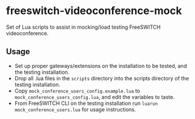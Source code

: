 # freeswitch-videoconference-mock

Set of Lua scripts to assist in mocking/load testing FreeSWITCH videoconference.

## Usage

 * Set up proper gateways/extensions on the installation to be tested, and the testing installation.
 * Drop all .lua files in the ```scripts``` directory into the scripts directory of the testing installation.
 * Copy ```mock_conference_users_config.example.lua``` to ```mock_conference_users_config.lua```, and edit the variables to taste.
 * From FreeSWITCH CLI on the testing installation run ```luarun mock_conference_users.lua``` for usage instructions.
